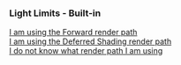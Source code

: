 ### Light Limits - Built-in
[I am using the Forward render path](Built-In/Forward.md)  
[I am using the Deferred Shading render path](Built-In/Deferred.md)  
[I do not know what render path I am using](Built-In/Unknown.md)